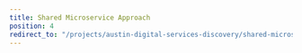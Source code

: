 ```yaml
---
title: Shared Microservice Approach
position: 4
redirect_to: "/projects/austin-digital-services-discovery/shared-microservice/farewell-monolith/"
---
```


